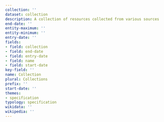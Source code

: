 ```yaml
---
collection: ''
dataset: collection
description: A collection of resources collected from various sources
end-date: ''
entity-maximum: ''
entity-minimum: ''
entry-date: ''
fields:
- field: collection
- field: end-date
- field: entry-date
- field: name
- field: start-date
key-field: ''
name: Collection
plural: Collections
prefix: ''
start-date: ''
themes:
- specification
typology: specification
wikidata: ''
wikipedia: ''
---
```


